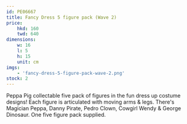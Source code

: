 ```yaml
---
id: PE06667
title: Fancy Dress 5 figure pack (Wave 2)
price:
    hkd: 160
    twd: 640
dimensions:
    w: 16
    l: 5
    h: 15
    unit: cm
imgs: 
    - 'fancy-dress-5-figure-pack-wave-2.png'
stock: 2
---
```

Peppa Pig collectable five pack of figures in the fun dress up costume designs! Each figure is articulated with moving arms & legs. There's Magician Peppa, Danny Pirate, Pedro Clown, Cowgirl Wendy & George Dinosaur. One five figure pack supplied.